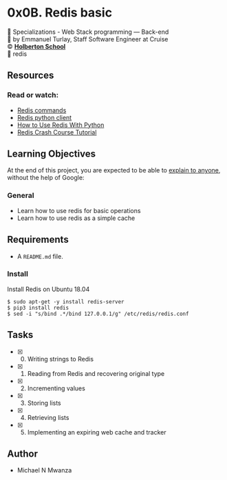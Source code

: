 # 0x0B. Redis basic
:open_file_folder: Specializations - Web Stack programming ― Back-end  
:bust_in_silhouette: by Emmanuel Turlay, Staff Software Engineer at Cruise  
:copyright: **[Holberton School](https://www.holbertonschool.com/)**  
:bookmark: redis

## Resources
### Read or watch:
* [Redis commands](https://redis.io/commands)
* [Redis python client](https://redis-py.readthedocs.io/en/stable/)
* [How to Use Redis With Python](https://realpython.com/python-redis/)
* [Redis Crash Course Tutorial](https://www.youtube.com/watch?v=Hbt56gFj998)

## Learning Objectives
At the end of this project, you are expected to be able to [explain to anyone](https://fs.blog/2012/04/feynman-technique/), without the help of Google:
### General
* Learn how to use redis for basic operations
* Learn how to use redis as a simple cache

## Requirements
* A ```README.md``` file.
### Install
Install Redis on Ubuntu 18.04
```
$ sudo apt-get -y install redis-server
$ pip3 install redis
$ sed -i "s/bind .*/bind 127.0.0.1/g" /etc/redis/redis.conf
```

## Tasks
* [x] 0. Writing strings to Redis
* [x] 1. Reading from Redis and recovering original type
* [x] 2. Incrementing values
* [x] 3. Storing lists
* [x] 4. Retrieving lists
* [x] 5. Implementing an expiring web cache and tracker

## Author
* Michael N Mwanza
